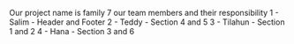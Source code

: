 Our project name is family 7
our team members and their responsibility
1 - Salim - Header and Footer
2 - Teddy - Section 4 and 5
3 - Tilahun - Section 1 and 2
4 - Hana - Section 3 and 6
